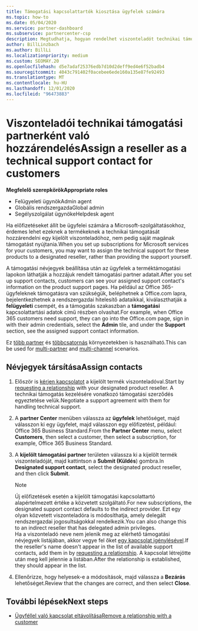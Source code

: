 ```yaml
---
title: Támogatási kapcsolattartók kiosztása ügyfelek számára
ms.topic: how-to
ms.date: 05/04/2020
ms.service: partner-dashboard
ms.subservice: partnercenter-csp
description: Megtudhatja, hogyan rendelhet viszonteladót technikai támogatási partnerként a Microsoft-szolgáltatásokra előfizetéssel rendelkező ügyfelek számára.
author: BillLinzbach
ms.author: BillLi
ms.localizationpriority: medium
ms.custom: SEOMAY.20
ms.openlocfilehash: d5e7adaf25376edb7d10d2deff9ed4e6f52badb4
ms.sourcegitcommit: 4043c791402f0acebee6ede160a135e87fe92493
ms.translationtype: MT
ms.contentlocale: hu-HU
ms.lasthandoff: 12/01/2020
ms.locfileid: "96473883"
---
```

# <a name="assign-a-reseller-as-a-technical-support-contact-for-customers"></a><span data-ttu-id="98a28-103">Viszonteladói technikai támogatási partnerként való hozzárendelés</span><span class="sxs-lookup"><span data-stu-id="98a28-103">Assign a reseller as a technical support contact for customers</span></span>

<span data-ttu-id="98a28-104">**Megfelelő szerepkörök**</span><span class="sxs-lookup"><span data-stu-id="98a28-104">**Appropriate roles**</span></span>

- <span data-ttu-id="98a28-105">Felügyeleti ügynök</span><span class="sxs-lookup"><span data-stu-id="98a28-105">Admin agent</span></span>
- <span data-ttu-id="98a28-106">Globális rendszergazda</span><span class="sxs-lookup"><span data-stu-id="98a28-106">Global admin</span></span>
- <span data-ttu-id="98a28-107">Segélyszolgálat ügynöke</span><span class="sxs-lookup"><span data-stu-id="98a28-107">Helpdesk agent</span></span>


<span data-ttu-id="98a28-108">Ha előfizetéseket állít be ügyfelei számára a Microsoft-szolgáltatásokhoz, érdemes lehet ezeknek a termékeknek a technikai támogatását hozzárendelni egy kijelölt viszonteladóhoz, nem pedig saját magának támogatást nyújtania.</span><span class="sxs-lookup"><span data-stu-id="98a28-108">When you set up subscriptions for Microsoft services for your customers, you may want to assign the technical support for these products to a designated reseller, rather than providing the support yourself.</span></span>

<span data-ttu-id="98a28-109">A támogatási névjegyek beállítása után az ügyfelek a terméktámogatási lapokon láthatják a hozzájuk rendelt támogatási partner adatait.</span><span class="sxs-lookup"><span data-stu-id="98a28-109">After you set up support contacts, customers can see your assigned support contact's information on the product support pages.</span></span> <span data-ttu-id="98a28-110">Ha például az Office 365-ügyfeleknek támogatásra van szükségük, beléphetnek a Office.com lapra, bejelentkezhetnek a rendszergazdai hitelesítő adataikkal, kiválaszthatják a **felügyeleti** csempét, és a támogatás szakaszban a **támogatási** kapcsolattartási adatok című részben olvashat.</span><span class="sxs-lookup"><span data-stu-id="98a28-110">For example, when Office 365 customers need support, they can go into the Office.com page, sign in with their admin credentials, select the **Admin** tile, and under the **Support** section, see the assigned support contact information.</span></span>

<span data-ttu-id="98a28-111">Ez [több partner](multipartner.md) és [többcsatornás](multichannel.md) környezetekben is használható.</span><span class="sxs-lookup"><span data-stu-id="98a28-111">This can be used for [multi-partner](multipartner.md) and [multi-channel](multichannel.md) scenarios.</span></span> 


## <a name="assign-contacts"></a><span data-ttu-id="98a28-112">Névjegyek társítása</span><span class="sxs-lookup"><span data-stu-id="98a28-112">Assign contacts</span></span>

1. <span data-ttu-id="98a28-113">Először is [kérjen kapcsolatot](request-a-relationship-with-a-customer.md) a kijelölt termék viszonteladóval.</span><span class="sxs-lookup"><span data-stu-id="98a28-113">Start by [requesting a relationship](request-a-relationship-with-a-customer.md) with your designated product reseller.</span></span> <span data-ttu-id="98a28-114">A technikai támogatás kezelésére vonatkozó támogatási szerződés egyeztetése velük.</span><span class="sxs-lookup"><span data-stu-id="98a28-114">Negotiate a support agreement with them for handling technical support.</span></span>

2. <span data-ttu-id="98a28-115">A **partner Center** menüben válassza az **ügyfelek** lehetőséget, majd válasszon ki egy ügyfelet, majd válasszon egy előfizetést, például: Office 365 Business Standard.</span><span class="sxs-lookup"><span data-stu-id="98a28-115">From the **Partner Center** menu, select **Customers**, then select a customer, then select a subscription, for example, Office 365 Business Standard.</span></span>

3. <span data-ttu-id="98a28-116">A  **kijelölt támogatási partner** területen válassza ki a kijelölt termék viszonteladóját, majd kattintson a **Submit (Küldés**) gombra.</span><span class="sxs-lookup"><span data-stu-id="98a28-116">In  **Designated support contact**, select the designated product reseller, and then click **Submit**.</span></span> 

      >[!NOTE]  
      ><span data-ttu-id="98a28-117">Új előfizetések esetén a kijelölt támogatási kapcsolattartó alapértelmezett értéke a közvetett szolgáltató.</span><span class="sxs-lookup"><span data-stu-id="98a28-117">For new subscriptions, the designated support contact defaults to the indirect provider.</span></span> <span data-ttu-id="98a28-118">Ezt egy olyan közvetett viszonteladóra is módosíthatja, amely delegált rendszergazdai jogosultságokkal rendelkezik.</span><span class="sxs-lookup"><span data-stu-id="98a28-118">You can also change this to an indirect reseller that has delegated admin privileges.</span></span>    
    ><span data-ttu-id="98a28-119">Ha a viszonteladó neve nem jelenik meg az elérhető támogatási névjegyek listájában, akkor vegye fel őket [egy kapcsolat igénylésével](request-a-relationship-with-a-customer.md).</span><span class="sxs-lookup"><span data-stu-id="98a28-119">If the reseller's name doesn't appear in the list of available support contacts, add them in by [requesting a relationship](request-a-relationship-with-a-customer.md).</span></span> <span data-ttu-id="98a28-120">A kapcsolat létrejötte után meg kell jelennie a listában.</span><span class="sxs-lookup"><span data-stu-id="98a28-120">After the relationship is established, they should appear in the list.</span></span>  

4. <span data-ttu-id="98a28-121">Ellenőrizze, hogy helyesek-e a módosítások, majd válassza a **Bezárás** lehetőséget.</span><span class="sxs-lookup"><span data-stu-id="98a28-121">Review that the changes are correct, and then select **Close**.</span></span>

## <a name="next-steps"></a><span data-ttu-id="98a28-122">További lépések</span><span class="sxs-lookup"><span data-stu-id="98a28-122">Next steps</span></span>

- [<span data-ttu-id="98a28-123">Ügyféllel való kapcsolat eltávolítása</span><span class="sxs-lookup"><span data-stu-id="98a28-123">Remove a relationship with a customer</span></span>](remove-a-relationship.md)